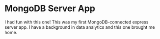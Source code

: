 # MongoDB Server App
I had fun with this one! This was my first MongoDB-connected express server app. I have a background in data analytics and this one brought me home. 